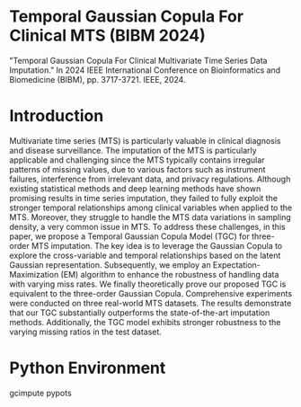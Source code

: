 # Temporal Gaussian Copula For Clinical MTS (BIBM 2024)
"Temporal Gaussian Copula For Clinical Multivariate Time Series Data Imputation." In 2024 IEEE International Conference on Bioinformatics and Biomedicine (BIBM), pp. 3717-3721. IEEE, 2024.
# Introduction
Multivariate time series (MTS) is particularly valuable in clinical diagnosis and disease surveillance. The imputation of the MTS is particularly applicable and challenging since the MTS typically contains irregular patterns of missing values, due to various factors such as instrument failures, interference from irrelevant data, and privacy regulations. Although existing statistical methods and deep learning methods have shown promising results in time series imputation, they failed to fully exploit the stronger temporal relationships among clinical variables when applied to the MTS. Moreover, they struggle to handle the MTS data variations in sampling density, a very common issue in MTS. To address these challenges, in this paper, we propose a Temporal Gaussian Copula Model (TGC) for three-order MTS imputation. The key idea is to leverage the Gaussian Copula to explore the cross-variable and temporal relationships based on the latent Gaussian representation. 
Subsequently, we employ an Expectation-Maximization (EM) algorithm to enhance the robustness of handling data with varying miss rates.  We finally theoretically prove our proposed TGC is equivalent to the three-order Gaussian Copula. Comprehensive experiments were conducted on three real-world MTS datasets. The results demonstrate that our TGC substantially outperforms the state-of-the-art imputation methods. Additionally, the TGC model exhibits stronger robustness to the varying missing ratios in the test dataset.
# Python Environment
gcimpute
pypots
